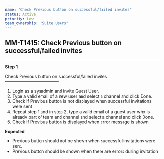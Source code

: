 ```yaml
---
name: "Check Previous button on successful/failed invites"
status: Active
priority: Low
team_ownership: "Suite Users"
---
```


## MM-T1415: Check Previous button on successful/failed invites

---

**Step 1**

Check Previous button on successful/failed invites\
–––––––––––––––––––––––––

1. Login as a sysadmin and invite Guest User.
2. Type a valid email of a new user and select a channel and click Done.
3. Check if Previous button is not displayed when successful invitations were sent
4. Repeat step 1 and in step 2, type a valid email of a guest user who is already part of team and channel and select a channel and click Done.
5. Check if Previous button is displayed when error message is shown

**Expected**

- Previous button should not be shown when successful invitations were sent.
- Previous button should be shown when there are errors during invitation

